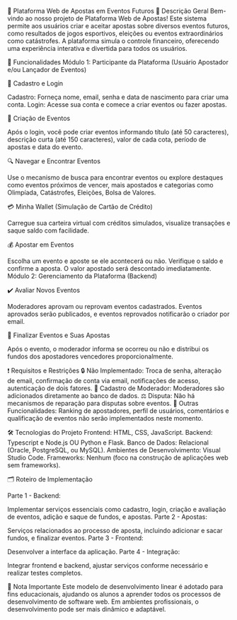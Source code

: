🎲 Plataforma Web de Apostas em Eventos Futuros
🌟 Descrição Geral
Bem-vindo ao nosso projeto de Plataforma Web de Apostas! Este sistema permite aos usuários criar e aceitar apostas sobre diversos eventos futuros, como resultados de jogos esportivos, eleições ou eventos extraordinários como catástrofes. A plataforma simula o controle financeiro, oferecendo uma experiência interativa e divertida para todos os usuários.


🚀 Funcionalidades
Módulo 1: Participante da Plataforma (Usuário Apostador e/ou Lançador de Eventos)

🔑 Cadastro e Login

Cadastro: Forneça nome, email, senha e data de nascimento para criar uma conta.
Login: Acesse sua conta e comece a criar eventos ou fazer apostas.

📝 Criação de Eventos

Após o login, você pode criar eventos informando título (até 50 caracteres), descrição curta (até 150 caracteres), valor de cada cota, período de apostas e data do evento.

🔍 Navegar e Encontrar Eventos

Use o mecanismo de busca para encontrar eventos ou explore destaques como eventos próximos de vencer, mais apostados e categorias como Olimpíada, Catástrofes, Eleições, Bolsa de Valores.

💳 Minha Wallet (Simulação de Cartão de Crédito)

Carregue sua carteira virtual com créditos simulados, visualize transações e saque saldo com facilidade.

💰 Apostar em Eventos

Escolha um evento e aposte se ele acontecerá ou não. Verifique o saldo e confirme a aposta. O valor apostado será descontado imediatamente.
Módulo 2: Gerenciamento da Plataforma (Backend)

✔️ Avaliar Novos Eventos

Moderadores aprovam ou reprovam eventos cadastrados. Eventos aprovados serão publicados, e eventos reprovados notificarão o criador por email.

🏁 Finalizar Eventos e Suas Apostas

Após o evento, o moderador informa se ocorreu ou não e distribui os fundos dos apostadores vencedores proporcionalmente.

❗ Requisitos e Restrições
🔒 Não Implementado: Troca de senha, alteração de email, confirmação de conta via email, notificações de acesso, autenticação de dois fatores.
👤 Cadastro de Moderador: Moderadores são adicionados diretamente ao banco de dados.
⚖️ Disputa: Não há mecanismos de reparação para disputas sobre eventos.
🚫 Outras Funcionalidades: Ranking de apostadores, perfil de usuários, comentários e qualificação de eventos não serão implementados neste momento.

🛠️ Tecnologias do Projeto
Frontend: HTML, CSS, JavaScript.
Backend: Typescript e Node.js OU Python e Flask.
Banco de Dados: Relacional (Oracle, PostgreSQL, ou MySQL).
Ambientes de Desenvolvimento: Visual Studio Code.
Frameworks: Nenhum (foco na construção de aplicações web sem frameworks).

🗂️ Roteiro de Implementação

Parte 1 - Backend:

Implementar serviços essenciais como cadastro, login, criação e avaliação de eventos, adição e saque de fundos, e apostas.
Parte 2 - Apostas:

Serviços relacionados ao processo de aposta, incluindo adicionar e sacar fundos, e finalizar eventos.
Parte 3 - Frontend:

Desenvolver a interface da aplicação.
Parte 4 - Integração:

Integrar frontend e backend, ajustar serviços conforme necessário e realizar testes completos.

📝 Nota Importante
Este modelo de desenvolvimento linear é adotado para fins educacionais, ajudando os alunos a aprender todos os processos de desenvolvimento de software web. Em ambientes profissionais, o desenvolvimento pode ser mais dinâmico e adaptável.

